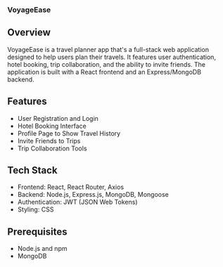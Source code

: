 ### VoyageEase

## Overview

VoyageEase is a travel planner app that's a full-stack web application designed to help users plan their travels. It features user authentication, hotel booking, trip collaboration, and the ability to invite friends. The application is built with a React frontend and an Express/MongoDB backend.

## Features

- User Registration and Login
- Hotel Booking Interface
- Profile Page to Show Travel History
- Invite Friends to Trips
- Trip Collaboration Tools

## Tech Stack

- Frontend: React, React Router, Axios
- Backend: Node.js, Express.js, MongoDB, Mongoose
- Authentication: JWT (JSON Web Tokens)
- Styling: CSS

## Prerequisites

- Node.js and npm
- MongoDB
